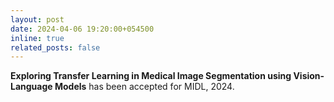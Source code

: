 ```yaml
---
layout: post
date: 2024-04-06 19:20:00+054500
inline: true
related_posts: false
---
```


<b>Exploring Transfer Learning in Medical Image Segmentation using Vision-Language Models</b> has been accepted for MIDL, 2024.

